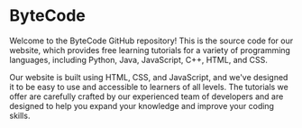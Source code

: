 # ByteCode
Welcome to the ByteCode GitHub repository! This is the source code for our website, which provides free learning tutorials for a variety of programming languages, including Python, Java, JavaScript, C++, HTML, and CSS.

Our website is built using HTML, CSS, and JavaScript, and we've designed it to be easy to use and accessible to learners of all levels. The tutorials we offer are carefully crafted by our experienced team of developers and are designed to help you expand your knowledge and improve your coding skills.
